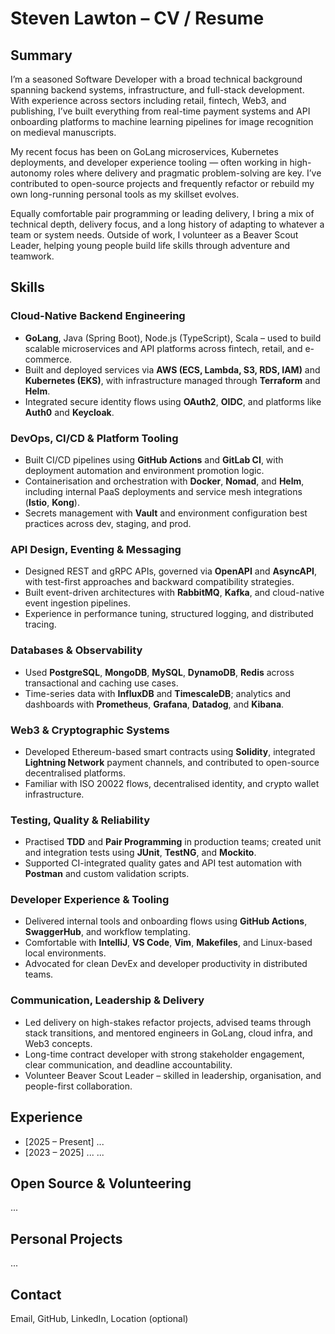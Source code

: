 # Steven Lawton – CV / Resume

## Summary

I’m a seasoned Software Developer with a broad technical background spanning backend systems, infrastructure, and 
full-stack development. With experience across sectors including retail, fintech, Web3, and publishing, I’ve built 
everything from real-time payment systems and API onboarding platforms to machine learning pipelines for image 
recognition on medieval manuscripts.

My recent focus has been on GoLang microservices, Kubernetes deployments, and developer experience tooling — often 
working in high-autonomy roles where delivery and pragmatic problem-solving are key. I’ve contributed to open-source 
projects and frequently refactor or rebuild my own long-running personal tools as my skillset evolves.

Equally comfortable pair programming or leading delivery, I bring a mix of technical depth, delivery focus, and a long 
history of adapting to whatever a team or system needs. Outside of work, I volunteer as a Beaver Scout Leader, helping 
young people build life skills through adventure and teamwork.

## Skills

### Cloud-Native Backend Engineering
- **GoLang**, Java (Spring Boot), Node.js (TypeScript), Scala – used to build scalable microservices and API platforms across fintech, retail, and e-commerce.
- Built and deployed services via **AWS (ECS, Lambda, S3, RDS, IAM)** and **Kubernetes (EKS)**, with infrastructure managed through **Terraform** and **Helm**.
- Integrated secure identity flows using **OAuth2**, **OIDC**, and platforms like **Auth0** and **Keycloak**.

### DevOps, CI/CD & Platform Tooling
- Built CI/CD pipelines using **GitHub Actions** and **GitLab CI**, with deployment automation and environment promotion logic.
- Containerisation and orchestration with **Docker**, **Nomad**, and **Helm**, including internal PaaS deployments and service mesh integrations (**Istio**, **Kong**).
- Secrets management with **Vault** and environment configuration best practices across dev, staging, and prod.

### API Design, Eventing & Messaging
- Designed REST and gRPC APIs, governed via **OpenAPI** and **AsyncAPI**, with test-first approaches and backward compatibility strategies.
- Built event-driven architectures with **RabbitMQ**, **Kafka**, and cloud-native event ingestion pipelines.
- Experience in performance tuning, structured logging, and distributed tracing.

### Databases & Observability
- Used **PostgreSQL**, **MongoDB**, **MySQL**, **DynamoDB**, **Redis** across transactional and caching use cases.
- Time-series data with **InfluxDB** and **TimescaleDB**; analytics and dashboards with **Prometheus**, **Grafana**, **Datadog**, and **Kibana**.

### Web3 & Cryptographic Systems
- Developed Ethereum-based smart contracts using **Solidity**, integrated **Lightning Network** payment channels, and contributed to open-source decentralised platforms.
- Familiar with ISO 20022 flows, decentralised identity, and crypto wallet infrastructure.

### Testing, Quality & Reliability
- Practised **TDD** and **Pair Programming** in production teams; created unit and integration tests using **JUnit**, **TestNG**, and **Mockito**.
- Supported CI-integrated quality gates and API test automation with **Postman** and custom validation scripts.

### Developer Experience & Tooling
- Delivered internal tools and onboarding flows using **GitHub Actions**, **SwaggerHub**, and workflow templating.
- Comfortable with **IntelliJ**, **VS Code**, **Vim**, **Makefiles**, and Linux-based local environments.
- Advocated for clean DevEx and developer productivity in distributed teams.

### Communication, Leadership & Delivery
- Led delivery on high-stakes refactor projects, advised teams through stack transitions, and mentored engineers in GoLang, cloud infra, and Web3 concepts.
- Long-time contract developer with strong stakeholder engagement, clear communication, and deadline accountability.
- Volunteer Beaver Scout Leader – skilled in leadership, organisation, and people-first collaboration.


## Experience
- [2025 – Present] ...
- [2023 – 2025] ...
  ...

## Open Source & Volunteering
...

## Personal Projects
...

## Contact
Email, GitHub, LinkedIn, Location (optional)
